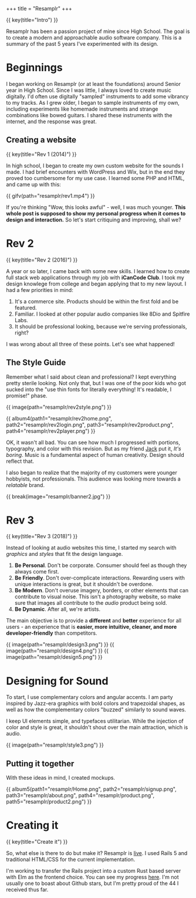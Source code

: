 +++
title = "Resamplr"
+++

{{ key(title="Intro") }}

Resamplr has been a passion project of mine since High School.  The goal is to create a modern and approachable audio software company.  This is a summary of the past 5 years I've experimented with its design.



# Beginnings

I began working on Resamplr (or at least the foundations) around Senior year in High School.  Since I was little, I always loved to create music digitally.  I'd often use digitally "sampled" instruments to add some vibrancy to my tracks.  As I grew older, I began to sample instruments of my own, including experiments like homemade instruments and strange combinations like bowed guitars.  I shared these instruments with the internet, and the response was great. 

## Creating a website

{{ key(title="Rev 1 (2014)") }}

In high school, I began to create my own custom website for the sounds I made.  I had brief encounters with WordPress and Wix, but in the end they proved too cumbersome for my use case.   I learned some PHP and HTML, and came up with this:

{{ gifv(path="resamplr/rev1.mp4") }}

If you're thinking "Wow, this looks awful" - well, I was much younger.  **This whole post is supposed to show my personal progress when it comes to design and interaction.**  So let's start critiquing and improving, shall we?

# Rev 2

{{ key(title="Rev 2 (2016)") }}

A year or so later, I came back with some new skills.  I learned how to create full stack web applications through my job with **iCanCode Club**.  I took my design knowlege from college and began applying that to my new layout.  I had a few priorities in mind:

1. It's a commerce site.  Products should be within the first fold and be featured.
2. Familiar.  I looked at other popular audio companies like 8Dio and Spitfire Labs.
3. It should be professional looking, because we're serving professionals, right?

I was wrong about all three of these points.  Let's see what happened!

## The Style Guide

Remember what I said about clean and professional?  I kept everything pretty sterile looking.  Not only that, but I was one of the poor kids who got sucked into the "use thin fonts for literally everything! It's readable, I promise!" phase. 

{{ image(path="resamplr/rev2style.png") }}

{{ album4(path1="resamplr/rev2home.png", path2="resamplr/rev2login.png", path3="resamplr/rev2product.png", path4="resamplr/rev2player.png") }}

OK, it wasn't all bad.  You can see how much I progressed with portions, typography, and color with this revision.  But as my friend [Jack](http://jackkaiser.me) put it, *It's boring*.  Music is a fundamental aspect of human creativity.  Design should reflect that.

I also began to realize that the majority of my customers were younger hobbyists, not professionals.  This audience was looking more towards a *relatable* brand.

{{ break(image="resamplr/banner2.jpg") }}

# Rev 3
{{ key(title="Rev 3 (2018)") }}

Instead of looking at audio websites this time, I started my search with *graphics* and *styles* that fit the design language.  

1. **Be Personal**.  Don't be corporate.  Consumer should feel as though they always come first.
2. **Be Friendly**.  Don't over-complicate interactions.  Rewarding users with unique interactions is great, but it shouldn't be overdone.
3. **Be Modern**.  Don't overuse imagery, borders, or other elements that can contribute to visual noise.  This isn't a photography website, so make sure that images all contribute to the *audio* product being sold.
4. **Be Dynamic**.  After all, we're artists.  

The main objective is to provide a **different** and **better** experience for all users - an experience that is **easier, more intuitive, cleaner, and more developer-friendly** than competitors. 

{{ image(path="resamplr/design3.png") }}
{{ image(path="resamplr/design4.png") }}
{{ image(path="resamplr/design5.png") }}

# Designing for Sound

To start, I use complementary colors and angular accents.  I am party inspired by Jazz-era graphics with bold colors and trapezoidal shapes, as well as how the complementary colors "buzzed" similarly to sound waves. 

I keep UI elements simple, and typefaces utilitarian.  While the injection of color and style is great, it shouldn't shout over the main attraction, which is audio.

{{ image(path="resamplr/style3.png") }}

## Putting it together

With these ideas in mind, I created mockups.

{{ album5(path1="resamplr/Home.png", path2="resamplr/signup.png", path3="resamplr/about.png", path4="resamplr/product.png", path5="resamplr/product2.png") }}


# Creating it
{{ key(title="Create it") }}

So, what else is there to do but make it?  Resamplr is [live](https://resamplr.com).  I used Rails 5 and traditional HTML/CSS for the current implementation.  

I'm working to transfer the Rails project into a custom Rust based server with Elm as the frontend choice.  You can see my progress [here](https://github.com/resamplr/resamplr-web).  I'm not usually one to boast about Github stars, but I'm pretty proud of the 44 I received thus far.